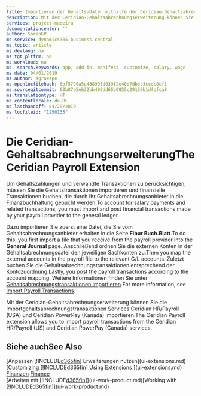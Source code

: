 ```yaml
---
title: Importieren der Gehalts-Daten mithilfe der Ceridian-Gehaltsabrechnungserweiterung | Microsoft Docs
description: Mit der Ceridian-Gehaltsabrechnungserweiterung können Sie die Importgehaltsabrechnungstransaktionen Services Ceridian HR/Payroll (USA) und Ceridian PowerPay (Kanada) importieren.
services: project-madeira
documentationcenter: ''
author: SorenGP
ms.service: dynamics365-business-central
ms.topic: article
ms.devlang: na
ms.tgt_pltfrm: na
ms.workload: na
ms. search.keywords: app, add-in, manifest, customize, salary, wage
ms.date: 04/01/2019
ms.author: sgroespe
ms.openlocfilehash: 6bf5796a5e438995d039f2e40d7dbec3ccdc8cf1
ms.sourcegitcommit: 60b87e5eb32bb408dd65b9855c29159b1dfbfca8
ms.translationtype: HT
ms.contentlocale: de-DE
ms.lasthandoff: 04/29/2019
ms.locfileid: "1250135"
---
```

# <a name="the-ceridian-payroll-extension"></a><span data-ttu-id="9ad08-103">Die Ceridian-Gehaltsabrechnungserweiterung</span><span class="sxs-lookup"><span data-stu-id="9ad08-103">The Ceridian Payroll Extension</span></span>
<span data-ttu-id="9ad08-104">Um Gehaltszahlungen und verwandte Transaktionen zu berücksichtigen, müssen Sie die Gehaltstransaktionen importieren und finanzielle Transaktionen buchen, die durch Ihr Gehaltsabrechnungsanbieter in die Finanzbuchhaltung gebucht werden.</span><span class="sxs-lookup"><span data-stu-id="9ad08-104">To account for salary payments and related transactions, you must import and post financial transactions made by your payroll provider to the general ledger.</span></span>

<span data-ttu-id="9ad08-105">Dazu importieren Sie zuerst eine Datei, die Sie vom Gehaltsabrechnungsanbieter erhalten in die Seite **Fibur Buch.Blatt**.</span><span class="sxs-lookup"><span data-stu-id="9ad08-105">To do this, you first import a file that you receive from the payroll provider into the **General Journal** page.</span></span> <span data-ttu-id="9ad08-106">Anschließend ordnen Sie die externen Konten in der Gehaltsabrechnungsdatei den jeweiligen Sachkonten zu.</span><span class="sxs-lookup"><span data-stu-id="9ad08-106">Then you map the external accounts in the payroll file to the relevant G/L accounts.</span></span> <span data-ttu-id="9ad08-107">Zuletzt buchen Sie die Gehaltsabrechnungstransaktionen entsprechend der Kontozuordnung.</span><span class="sxs-lookup"><span data-stu-id="9ad08-107">Lastly, you post the payroll transactions according to the account mapping.</span></span> <span data-ttu-id="9ad08-108">Weitere Informationen finden Sie unter [Gehaltsabrechnungstransaktionen importieren](finance-how-import-payroll-transactions.md).</span><span class="sxs-lookup"><span data-stu-id="9ad08-108">For more information, see [Import Payroll Transactions](finance-how-import-payroll-transactions.md).</span></span>

<span data-ttu-id="9ad08-109">Mit der Ceridian-Gehaltsabrechnungserweiterung können Sie die Importgehaltsabrechnungstransaktionen Services Ceridian HR/Payroll (USA) und Ceridian PowerPay (Kanada) importieren.</span><span class="sxs-lookup"><span data-stu-id="9ad08-109">The Ceridian Payroll extension allows you to import payroll transactions from the Ceridian HR/Payroll (US) and Ceridian PowerPay (Canada) services.</span></span>

## <a name="see-also"></a><span data-ttu-id="9ad08-110">Siehe auch</span><span class="sxs-lookup"><span data-stu-id="9ad08-110">See Also</span></span>
<span data-ttu-id="9ad08-111">[Anpassen [!INCLUDE[d365fin](includes/d365fin_md.md)] Erweiterungen nutzen](ui-extensions.md)  </span><span class="sxs-lookup"><span data-stu-id="9ad08-111">[Customizing [!INCLUDE[d365fin](includes/d365fin_md.md)] Using Extensions ](ui-extensions.md)  </span></span>  
<span data-ttu-id="9ad08-112">[Finanzen](finance.md)  </span><span class="sxs-lookup"><span data-stu-id="9ad08-112">[Finance](finance.md)  </span></span>  
<span data-ttu-id="9ad08-113">[Arbeiten mit [!INCLUDE[d365fin](includes/d365fin_md.md)]](ui-work-product.md)</span><span class="sxs-lookup"><span data-stu-id="9ad08-113">[Working with [!INCLUDE[d365fin](includes/d365fin_md.md)]](ui-work-product.md)</span></span>
